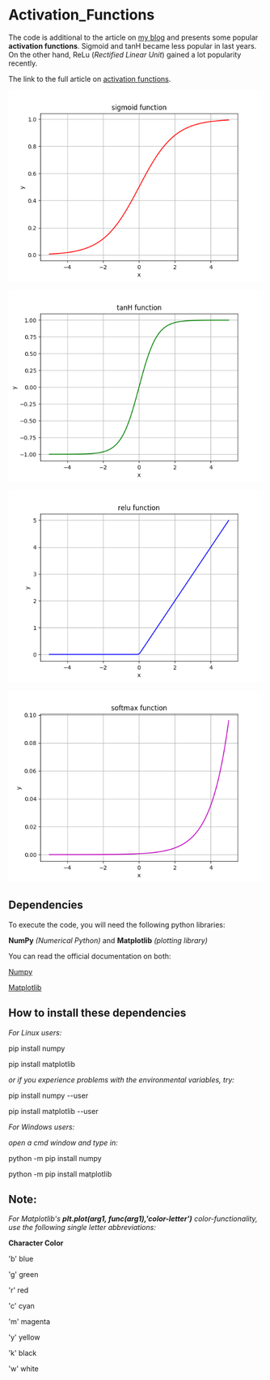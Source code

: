# Activation_Functions
The code is additional to the article on [my blog](https://siegel.work/blog/) and presents some popular **activation functions**. Sigmoid and tanH became less popular in last years. On the other hand, ReLu (*Rectified Linear Unit*) gained a lot popularity recently.

The link to the full article on [activation functions](https://siegel.work/blog/ActivationFunctions/).


![**Sigmoid Function**](sigmoid.png)


![**tanH Function**](tanH.png)


![**ReLu Function**](relu.png)


![**Softmax Function**](softmax.png)


## Dependencies ## 
To execute the code, you will need the following python libraries:

**NumPy** *(Numerical Python)* and
**Matplotlib** *(plotting library)*

You can read the official documentation on both:

[Numpy](https://docs.scipy.org/doc/numpy/index.html)

[Matplotlib](https://matplotlib.org/3.1.1/contents.html)


## How to install these dependencies ##

*For Linux users:*

pip install numpy

pip install matplotlib

*or if you experience problems with the environmental variables, try:*

pip install numpy --user

pip install matplotlib --user


*For Windows users:*

*open a cmd window and type in:*

python -m pip install numpy

python -m pip install matplotlib


## Note: ##
*For Matplotlib's **plt.plot(arg1, func(arg1),'color-letter')** color-functionality, use the following 
single letter abbreviations:*

**Character	Color**

'b'	blue

'g'	green

'r'	red

'c'	cyan

'm'	magenta

'y'	yellow

'k'	black

'w'	white
